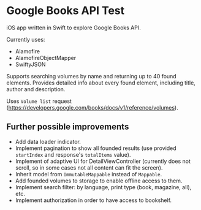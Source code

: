 # Google Books API Test

iOS app written in Swift to explore Google Books API.

Currently uses:
  - Alamofire
  - AlamofireObjectMapper
  - SwiftyJSON

Supports searching volumes by name and returning up to 40 found elements. 
Provides detailed info about every found element, including title, author and description. 

Uses `Volume list` request (https://developers.google.com/books/docs/v1/reference/volumes).


## Further possible improvements
- Add data loader indicator.
- Implement pagination to show all founded results (use provided `startIndex` and response's `totalItems` value).
- Implement of adaptive UI for DetailViewController (currently does not scroll, so in some cases not all content can fit the screen).
- Inherit model from `ImmutableMappable` instead of `Mappable`. 
- Add founded volumes to storage to enable offline access to them.
- Implement search filter: by language, print type (book, magazine, all), etc. 
- Implement authorization in order to have access to bookshelf.